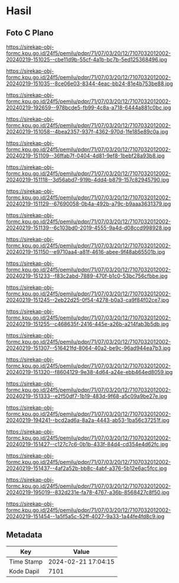 # Hasil

## Foto C Plano

https://sirekap-obj-formc.kpu.go.id/24f5/pemilu/pdpr/71/07/03/20/12/7107032012002-20240219-151025--cbe11d9b-55cf-4a1b-bc7b-5ed125368496.jpg

https://sirekap-obj-formc.kpu.go.id/24f5/pemilu/pdpr/71/07/03/20/12/7107032012002-20240219-151035--8ce06e03-8344-4eac-bb24-81e4b753be88.jpg

https://sirekap-obj-formc.kpu.go.id/24f5/pemilu/pdpr/71/07/03/20/12/7107032012002-20240219-192659--978bcde5-fb99-4c8a-a718-6444a881c0bc.jpg

https://sirekap-obj-formc.kpu.go.id/24f5/pemilu/pdpr/71/07/03/20/12/7107032012002-20240219-151058--4bea2357-937f-4362-970d-1fe185e89c0a.jpg

https://sirekap-obj-formc.kpu.go.id/24f5/pemilu/pdpr/71/07/03/20/12/7107032012002-20240219-151109--36ffab7f-0404-4d81-9ef8-1bebf28a93b8.jpg

https://sirekap-obj-formc.kpu.go.id/24f5/pemilu/pdpr/71/07/03/20/12/7107032012002-20240219-151118--3d56abd7-919b-4dd4-b879-157c82945790.jpg

https://sirekap-obj-formc.kpu.go.id/24f5/pemilu/pdpr/71/07/03/20/12/7107032012002-20240219-151129--67690058-0b4a-492b-a79c-b9aaa3631379.jpg

https://sirekap-obj-formc.kpu.go.id/24f5/pemilu/pdpr/71/07/03/20/12/7107032012002-20240219-151139--6c103bd0-2019-4555-9a4d-d08ccd998928.jpg

https://sirekap-obj-formc.kpu.go.id/24f5/pemilu/pdpr/71/07/03/20/12/7107032012002-20240219-151150--e9710aa4-a81f-4616-abee-9f48ab65501b.jpg

https://sirekap-obj-formc.kpu.go.id/24f5/pemilu/pdpr/71/07/03/20/12/7107032012002-20240219-151233--f83c2abd-7889-470f-b1c0-53bc756cfbbe.jpg

https://sirekap-obj-formc.kpu.go.id/24f5/pemilu/pdpr/71/07/03/20/12/7107032012002-20240219-151245--2eb22d25-0f54-4278-b0a3-ca9f84f02ce7.jpg

https://sirekap-obj-formc.kpu.go.id/24f5/pemilu/pdpr/71/07/03/20/12/7107032012002-20240219-151255--c468635f-2416-445e-a26b-a214fab3b5db.jpg

https://sirekap-obj-formc.kpu.go.id/24f5/pemilu/pdpr/71/07/03/20/12/7107032012002-20240219-151307--516421fd-8064-40a2-be9c-96ad944ea7b3.jpg

https://sirekap-obj-formc.kpu.go.id/24f5/pemilu/pdpr/71/07/03/20/12/7107032012002-20240219-151320--f8604129-9e38-4d64-a24e-ebb464ed8059.jpg

https://sirekap-obj-formc.kpu.go.id/24f5/pemilu/pdpr/71/07/03/20/12/7107032012002-20240219-151333--e2f50df7-1b19-483d-9f68-a5c09a9be27e.jpg

https://sirekap-obj-formc.kpu.go.id/24f5/pemilu/pdpr/71/07/03/20/12/7107032012002-20240219-194241--bcd2ad6a-8a2a-4443-ab53-1ba56c37251f.jpg

https://sirekap-obj-formc.kpu.go.id/24f5/pemilu/pdpr/71/07/03/20/12/7107032012002-20240219-151427--c127c7c6-0b1b-433f-84d4-cd354e4d62fc.jpg

https://sirekap-obj-formc.kpu.go.id/24f5/pemilu/pdpr/71/07/03/20/12/7107032012002-20240219-151437--4af2a52b-bb8c-4abf-a376-5b12e6ac5fcc.jpg

https://sirekap-obj-formc.kpu.go.id/24f5/pemilu/pdpr/71/07/03/20/12/7107032012002-20240219-195019--832d231e-fa78-4767-a36b-8568427c8f50.jpg

https://sirekap-obj-formc.kpu.go.id/24f5/pemilu/pdpr/71/07/03/20/12/7107032012002-20240219-151454--1a5f5a5c-52ff-4027-9a33-1a44fe4fd8c9.jpg


## Metadata

| Key        | Value               |
| ---------- | ------------------- |
| Time Stamp | 2024-02-21 17:04:15 |
| Kode Dapil | 7101                |



